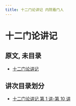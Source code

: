 ```yaml
---
title: 十二门论讲记 内院看门人
---
```


# 十二门论讲记

## 原文, 未目录

- [十二门论讲记](./content.md)

## 讲次目录划分

- [十二门论讲记 第 1 讲-第 10 讲](./dir/10.md)
